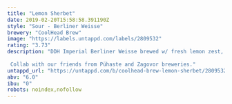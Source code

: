 ```yaml
---
title: "Lemon Sherbet"
date: 2019-02-20T15:58:58.391190Z
style: "Sour - Berliner Weisse"
brewery: "CoolHead Brew"
image: "https://labels.untappd.com/labels/2809532"
rating: "3.73"
description: "DDH Imperial Berliner Weisse brewed w/ fresh lemon zest, indian coriander seeds and Citra & Ekuanot hops. We also added an excessive amount of oats and a touch of milk sugar. Drink your sherbet!  Collab with our friends from Pühaste and Zagovor breweries."
untappd_url: "https://untappd.com/b/coolhead-brew-lemon-sherbet/2809532"
abv: "6.0"
ibu: "0"
robots: noindex,nofollow
---
```

